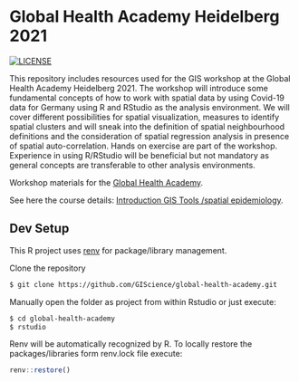 # Global Health Academy Heidelberg 2021

<!-- badges: start -->

[![LICENSE](https://img.shields.io/github/license/GIScience/ohsome-r)](LICENSE.md)

<!-- badges: end -->



This repository includes resources used for the GIS workshop at the Global Health Academy Heidelberg 2021. The workshop will introduce some fundamental concepts of how to work with spatial data by using Covid-19 data for Germany using R and RStudio as the analysis environment. We will cover different possibilities for spatial visualization, measures to identify spatial clusters and will sneak into the definition of spatial neighbourhood definitions and the consideration of spatial regression analysis in presence of spatial auto-correlation. Hands on exercise are part of the workshop. Experience in using R/RStudio will be beneficial but not mandatory as general concepts are transferable to other analysis environments.

Workshop materials for the [Global Health Academy](https://global-health-academy.de/).

See here the course details: [Introduction GIS Tools /spatial epidemiology](https://global-health-academy.de/programme/).

## Dev Setup

This R project uses [renv](https://rstudio.github.io/renv/index.html) for package/library management.

Clone the repository

```bash
$ git clone https://github.com/GIScience/global-health-academy.git
```

Manually open the folder as project from within Rstudio or just execute:

```bash
$ cd global-health-academy
$ rstudio
```

Renv will be automatically recognized by R. To locally restore the packages/libraries form renv.lock file execute:

```r
renv::restore()
```

